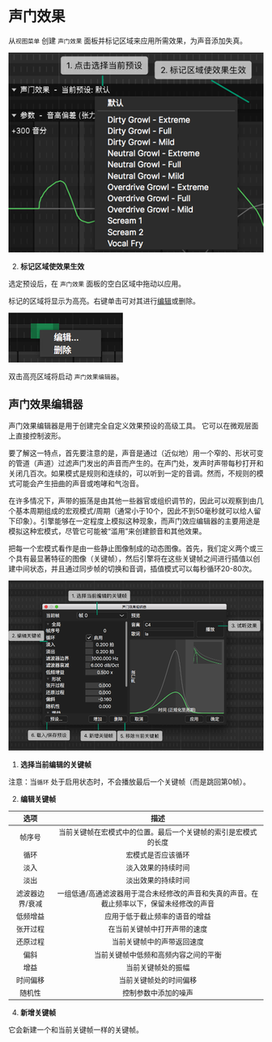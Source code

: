# 声门效果

从`视图菜单` 创建 `声门效果` 面板并标记区域来应用所需效果，为声音添加失真。

![](image/glottal-effects-1.png)

2. **标记区域使效果生效**

选定预设后，在 `声门效果` 面板的空白区域中拖动以应用。

标记的区域将显示为高亮。右键单击可对其进行[编辑](#%e5%a3%b0%e9%97%a8%e6%95%88%e6%9e%9c%e7%bc%96%e8%be%91%e5%99%a8)或删除。

![](image/glottal-effects-2.png)

双击高亮区域将启动 `声门效果编辑器`。

## 声门效果编辑器

声门效果编辑器是用于创建完全自定义效果预设的高级工具。
它可以在微观层面上直接控制波形。

要了解这一特点，首先要注意的是，声音是通过（近似地）用一个窄的、形状可变的管道（声道）过滤声门发出的声音而产生的。在声门处，发声时声带每秒打开和关闭几百次。如果模式是规则和连续的，可以听到一定的音调。然而，不规则的模式可能会产生扭曲的声音或咆哮和气泡音。

在许多情况下，声带的振荡是由其他一些器官或组织调节的，因此可以观察到由几个基本周期组成的宏观模式/周期（通常小于10个，因此不到50毫秒就可以给人留下印象）。引擎能够在一定程度上模拟这种现象，而声门效应编辑器的主要用途是模拟这种宏模式，尽管它可能被“滥用”来创建颤音和其他效果。

把每一个宏模式看作是由一些静止图像制成的动态图像。首先，我们定义两个或三个具有最显著特征的图像（关键帧），然后引擎将在这些关键帧之间进行插值以创建中间状态，并且通过同步帧的切换和音调，插值模式可以每秒循环20-80次。

![](image/glottal-effect-editor.png)

1. **选择当前编辑的关键帧**

注意：当`循环` 处于启用状态时，不会播放最后一个关键帧（而是跳回第0帧）。

2. **编辑关键帧**

|      选项       |                                           描述                                            |
| :-------------: | :---------------------------------------------------------------------------------------: |
|     帧序号      |              当前关键帧在宏模式中的位置。最后一个关键帧的索引是宏模式的长度               |
|      循环       |                                    宏模式是否应该循环                                     |
|      淡入       |                                    淡入效果的持续时间                                     |
|      淡出       |                                    淡出效果的持续时间                                     |
| 滤波器边界/衰减 | 一组低通/高通滤波器用于混合未经修改的声音和失真的声音。在截止频率以下，保留未经修改的声音 |
|    低频增益     |                              应用于低于截止频率的语音的增益                               |
|    张开过程     |                               在当前关键帧中打开声带的速度                                |
|    还原过程     |                                当前关键帧中的声带返回速度                                 |
|      偏斜       |                           当前关键帧中低频和高频内容之间的平衡                            |
|      增益       |                                    当前关键帧处的振幅                                     |
|    时间偏移     |                                  当前关键帧处的时间偏移                                   |
|     随机性      |                                   控制参数中添加的噪声                                    |

4. **新增关键帧**

它会新建一个和当前关键帧一样的关键帧。